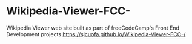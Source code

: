 # Wikipedia-Viewer-FCC-
Wikipedia Viewer web site built as part of freeCodeCamp's Front End Development projects
https://sjcuofa.github.io/Wikipedia-Viewer-FCC-/
